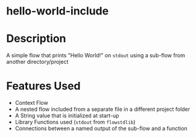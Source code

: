hello-world-include
==

Description
===
A simple flow that prints "Hello World!" on `stdout` using a sub-flow from another directory/project

Features Used
===
* Context Flow
* A nested flow included from a separate file in a different project folder
* A String value that is initialized at start-up
* Library Functions used (`stdout` from `flowstdlib`)
* Connections between a named output of the sub-flow and a function